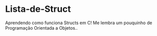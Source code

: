 # Lista-de-Struct

Aprendendo como funciona Structs em C! Me lembra um pouquinho de Programação Orientada a Objetos..
